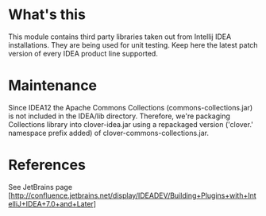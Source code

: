 # What's this

This module contains third party libraries taken out from Intellij IDEA installations. They are being used
for unit testing. Keep here the latest patch version of every IDEA product line supported.

# Maintenance

Since IDEA12 the Apache Commons Collections (commons-collections.jar) is not included in the IDEA/lib directory.
Therefore, we're packaging Collections library into clover-idea.jar using a repackaged version ('clover.' namespace
prefix added) of clover-commons-collections.jar.

# References

See JetBrains page [http://confluence.jetbrains.net/display/IDEADEV/Building+Plugins+with+IntelliJ+IDEA+7.0+and+Later]
